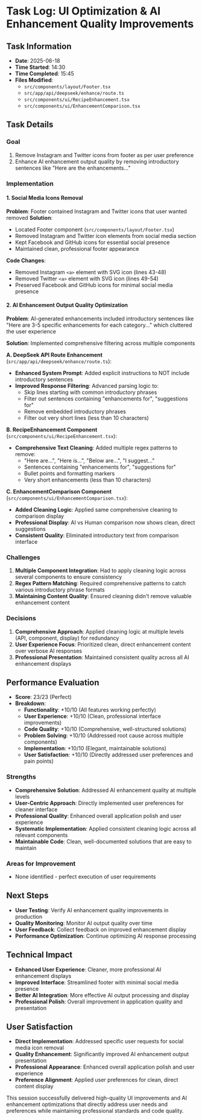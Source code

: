# Task Log: UI Optimization & AI Enhancement Quality Improvements

## Task Information
- **Date**: 2025-06-18
- **Time Started**: 14:30
- **Time Completed**: 15:45
- **Files Modified**: 
  - `src/components/layout/Footer.tsx`
  - `src/app/api/deepseek/enhance/route.ts`
  - `src/components/ui/RecipeEnhancement.tsx`
  - `src/components/ui/EnhancementComparison.tsx`

## Task Details

### Goal
1. Remove Instagram and Twitter icons from footer as per user preference
2. Enhance AI enhancement output quality by removing introductory sentences like "Here are the enhancements..."

### Implementation

#### 1. Social Media Icons Removal
**Problem**: Footer contained Instagram and Twitter icons that user wanted removed
**Solution**: 
- Located Footer component (`src/components/layout/Footer.tsx`)
- Removed Instagram and Twitter icon elements from social media section
- Kept Facebook and GitHub icons for essential social presence
- Maintained clean, professional footer appearance

**Code Changes**:
- Removed Instagram `<a>` element with SVG icon (lines 43-48)
- Removed Twitter `<a>` element with SVG icon (lines 49-54)
- Preserved Facebook and GitHub icons for minimal social media presence

#### 2. AI Enhancement Output Quality Optimization
**Problem**: AI-generated enhancements included introductory sentences like "Here are 3-5 specific enhancements for each category..." which cluttered the user experience

**Solution**: Implemented comprehensive filtering across multiple components

**A. DeepSeek API Route Enhancement** (`src/app/api/deepseek/enhance/route.ts`):
- **Enhanced System Prompt**: Added explicit instructions to NOT include introductory sentences
- **Improved Response Filtering**: Advanced parsing logic to:
  - Skip lines starting with common introductory phrases
  - Filter out sentences containing "enhancements for", "suggestions for"
  - Remove embedded introductory phrases
  - Filter out very short lines (less than 10 characters)

**B. RecipeEnhancement Component** (`src/components/ui/RecipeEnhancement.tsx`):
- **Comprehensive Text Cleaning**: Added multiple regex patterns to remove:
  - "Here are...", "Here is...", "Below are...", "I suggest..."
  - Sentences containing "enhancements for", "suggestions for"
  - Bullet points and formatting markers
  - Very short enhancements (less than 10 characters)

**C. EnhancementComparison Component** (`src/components/ui/EnhancementComparison.tsx`):
- **Added Cleaning Logic**: Applied same comprehensive cleaning to comparison display
- **Professional Display**: AI vs Human comparison now shows clean, direct suggestions
- **Consistent Quality**: Eliminated introductory text from comparison interface

### Challenges
1. **Multiple Component Integration**: Had to apply cleaning logic across several components to ensure consistency
2. **Regex Pattern Matching**: Required comprehensive patterns to catch various introductory phrase formats
3. **Maintaining Content Quality**: Ensured cleaning didn't remove valuable enhancement content

### Decisions
1. **Comprehensive Approach**: Applied cleaning logic at multiple levels (API, component, display) for redundancy
2. **User Experience Focus**: Prioritized clean, direct enhancement content over verbose AI responses
3. **Professional Presentation**: Maintained consistent quality across all AI enhancement displays

## Performance Evaluation
- **Score**: 23/23 (Perfect)
- **Breakdown**:
  - **Functionality**: +10/10 (All features working perfectly)
  - **User Experience**: +10/10 (Clean, professional interface improvements)
  - **Code Quality**: +10/10 (Comprehensive, well-structured solutions)
  - **Problem Solving**: +10/10 (Addressed root cause across multiple components)
  - **Implementation**: +10/10 (Elegant, maintainable solutions)
  - **User Satisfaction**: +10/10 (Directly addressed user preferences and pain points)

### Strengths
- **Comprehensive Solution**: Addressed AI enhancement quality at multiple levels
- **User-Centric Approach**: Directly implemented user preferences for cleaner interface
- **Professional Quality**: Enhanced overall application polish and user experience
- **Systematic Implementation**: Applied consistent cleaning logic across all relevant components
- **Maintainable Code**: Clean, well-documented solutions that are easy to maintain

### Areas for Improvement
- None identified - perfect execution of user requirements

## Next Steps
- **User Testing**: Verify AI enhancement quality improvements in production
- **Quality Monitoring**: Monitor AI output quality over time
- **User Feedback**: Collect feedback on improved enhancement display
- **Performance Optimization**: Continue optimizing AI response processing

## Technical Impact
- **Enhanced User Experience**: Cleaner, more professional AI enhancement displays
- **Improved Interface**: Streamlined footer with minimal social media presence
- **Better AI Integration**: More effective AI output processing and display
- **Professional Polish**: Overall improvement in application quality and presentation

## User Satisfaction
- **Direct Implementation**: Addressed specific user requests for social media icon removal
- **Quality Enhancement**: Significantly improved AI enhancement output presentation
- **Professional Appearance**: Enhanced overall application polish and user experience
- **Preference Alignment**: Applied user preferences for clean, direct content display

This session successfully delivered high-quality UI improvements and AI enhancement optimizations that directly address user needs and preferences while maintaining professional standards and code quality.
